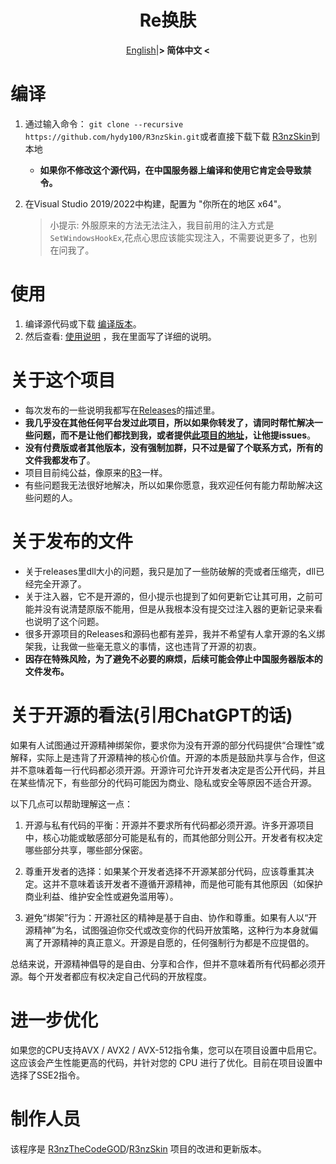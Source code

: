 <div align="center">

   # Re换肤

[English](README.md)|**&gt; 简体中文 &lt;** 

</div>

# 编译

1. 通过输入命令： `git clone --recursive https://github.com/hydy100/R3nzSkin.git`或者直接下载下载 [R3nzSkin](https://github.com/hydy100/R3nzSkin/archive/refs/heads/main.zip)到本地

   - **如果你不修改这个源代码，在中国服务器上编译和使用它肯定会导致禁令。**

2. 在Visual Studio 2019/2022中构建，配置为 "你所在的地区  x64"。

   > 小提示: 外服原来的方法无法注入，我目前用的注入方式是`SetWindowsHookEx`,花点心思应该能实现注入，不需要说更多了，也别在问我了。

# 使用

1. 编译源代码或下载 [编译版本](https://github.com/hydy100/R3nzSkin/releases/latest)。
2. 然后查看: [使用说明](https://hydy100.top/zh/) ，我在里面写了详细的说明。

# 关于这个项目

- 每次发布的一些说明我都写在[Releases](https://github.com/hydy100/R3nzSkin/releases/latest)的描述里。
- **我几乎没在其他任何平台发过此项目，所以如果你转发了，请同时帮忙解决一些问题，而不是让他们都找到我，或者提供[此项目的地址](https://github.com/hydy100/R3nzSkin)，让他提issues**。
- **没有付费版或者其他版本，没有强制加群，只不过是留了个联系方式，所有的文件我都发布了**。
- 项目目前纯公益，像原来的[R3](https://github.com/R3nzTheCodeGOD/R3nzSkin)一样。
- 有些问题我无法很好地解决，所以如果你愿意，我欢迎任何有能力帮助解决这些问题的人。
# 关于发布的文件
- 关于releases里dll大小的问题，我只是加了一些防破解的壳或者压缩壳，dll已经完全开源了。
- 关于注入器，它不是开源的，但小提示也提到了如何更新它让其可用，之前可能并没有说清楚原版不能用，但是从我根本没有提交过注入器的更新记录来看也说明了这个问题。
- 很多开源项目的Releases和源码也都有差异，我并不希望有人拿开源的名义绑架我，让我做一些毫无意义的事情，这也违背了开源的初衷。
- **因存在特殊风险，为了避免不必要的麻烦，后续可能会停止中国服务器版本的文件发布。**

# 关于开源的看法(引用ChatGPT的话)
如果有人试图通过开源精神绑架你，要求你为没有开源的部分代码提供“合理性”或解释，实际上是违背了开源精神的核心价值。开源的本质是鼓励共享与合作，但这并不意味着每一行代码都必须开源。开源许可允许开发者决定是否公开代码，并且在某些情况下，有些部分的代码可能因为商业、隐私或安全等原因不适合开源。

以下几点可以帮助理解这一点：

1. 开源与私有代码的平衡：开源并不要求所有代码都必须开源。许多开源项目中，核心功能或敏感部分可能是私有的，而其他部分则公开。开发者有权决定哪些部分共享，哪些部分保密。

2. 尊重开发者的选择：如果某个开发者选择不开源某部分代码，应该尊重其决定。这并不意味着该开发者不遵循开源精神，而是他可能有其他原因（如保护商业利益、维护安全性或避免滥用等）。

3. 避免“绑架”行为：开源社区的精神是基于自由、协作和尊重。如果有人以“开源精神”为名，试图强迫你交代或改变你的代码开放策略，这种行为本身就偏离了开源精神的真正意义。开源是自愿的，任何强制行为都是不应提倡的。

总结来说，开源精神倡导的是自由、分享和合作，但并不意味着所有代码都必须开源。每个开发者都应有权决定自己代码的开放程度。

# 进一步优化

如果您的CPU支持AVX / AVX2 / AVX-512指令集，您可以在项目设置中启用它。这应该会产生性能更高的代码，并针对您的 CPU 进行了优化。目前在项目设置中选择了SSE2指令。

# 制作人员

该程序是 [R3nzTheCodeGOD](https://github.com/R3nzTheCodeGOD)/[R3nzSkin](https://github.com/R3nzTheCodeGOD/R3nzSkin) 项目的改进和更新版本。
